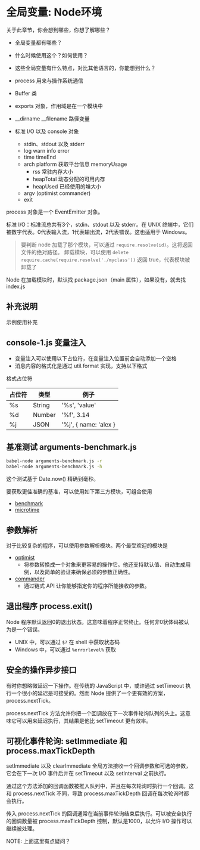 # 全局变量: Node环境

关于此章节，你会想到哪些，你想了解哪些？

- 全局变量都有哪些？
- 什么时候使用这个？如何使用？
- 这些全局变量有什么特点，对比其他语言的，你能想到什么？

- process 用来与操作系统通信
- Buffer 类
- exports 对象，作用域是在一个模块中
- __dirname __filename 路径变量
- 标准 I/O 以及 console 对象
  - stdin、stdout 以及 stderr
  - log warn info error
  - time timeEnd
  - arch platform 获取平台信息 memoryUsage
    - rss 常驻内存大小
    - heapTotal 动态分配的可用内存
    - heapUsed 已经使用的堆大小
  - argv (optimist commander)
  - exit

process 对象是一个 EventEmitter 对象。

标准 I/O：标准流总共有3个，stdin、stdout 以及 stderr。在 UNIX 终端中，它们被数字代表。0代表输入流，1代表输出流，2代表错误。这也适用于 Windows。

> 要判断 node 加载了那个模块，可以通过 `require.resolve(id)`。这将返回文件的绝对路径。
> 卸载模块，可以使用 `delete require.cache(require.resolve('./myclass'))` 返回 true，代表模块被卸载了

Node 在加载模块时，默认找 package.json（main 属性），如果没有，就去找 index.js

## 补充说明

示例使用补充

## console-1.js 变量注入

- 变量注入可以使用以下占位符，在变量注入位置前会自动添加一个空格
- 消息内容的格式化是通过 util.format 实现，支持以下格式

格式占位符

占位符 | 类型 | 例子
------|-----|-----
%s | String | '%s', 'value'
%d | Number | '%f', 3.14
%j | JSON   | '%j', { name: 'alex }

## 基准测试 arguments-benchmark.js

```bash
babel-node arguments-benchmark.js -r
babel-node arguments-benchmark.js -h
```

这个测试基于 Date.now() 精确到毫秒。

要获取更佳准确的基准，可以使用如下第三方模块，可组合使用

- [benchmark](https://npmjs.org/package/benchmark)
- [microtime](https://npmjs.org/package/microtime)

## 参数解析

对于比较复杂的程序，可以使用参数解析模块。两个最受欢迎的模块是

- [optimist](https://npmjs.org/package/optimist)
  - 将参数转换成一个对象来更容易的操作它。他还支持默认值、自动生成用例，以及简单的验证来确保必须的参数正确性。
- [commander](https://npmjs.org/package/commander)
  - 通过链式 API 让你能够指定你的程序所能接收的参数。

## 退出程序 process.exit()

Node 程序默认返回0的退出状态。这意味着程序正常终止。任何非0状体码被认为是一个错误。

- UNIX 中，可以通过 `$?` 在 shell 中获取状态码
- Windows 中，可以通过 `%errorlevel%` 获取

## 安全的操作异步接口

有时你想略微延迟一下操作。在传统的 JavaScript 中，或许通过 setTimeout 执行一个很小的延迟是可接受的。然而 Node 提供了一个更有效的方案，process.nextTick。

process.nextTick 方法允许你把一个回调放在下一次事件轮询队列的头上。这意味它可以用来延迟执行，其结果是他比 setTimeout 更有效率。

## 可视化事件轮询: setImmediate 和 process.maxTickDepth

setImmediate 以及 clearImmediate 全局方法接收一个回调参数和可选的参数，它会在下一次 I/O 事件后并在 setTimeout 以及 setInterval 之前执行。

通过这个方法添加的回调函数被推入队列中，并且在每次轮询时执行一个回调。这和 process.nextTick 不同，导致 process.maxTickDepth 回调在每次轮询时都会执行。

传入 process.nextTick 的回调通常在当前事件轮询结束后执行。可以被安全执行的回调数量被 process.maxTickDepth 控制，默认是1000，以允许 I/O 操作可以继续被处理。

NOTE: 上面这里有点疑问？
